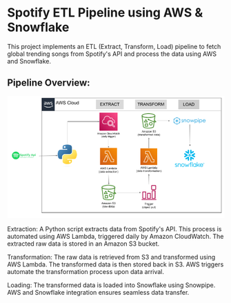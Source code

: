 # Spotify ETL Pipeline using AWS & Snowflake
This project implements an ETL (Extract, Transform, Load) pipeline to fetch global trending songs from Spotify's API and process the data using AWS and Snowflake.

## Pipeline Overview:

![Spotify ETL Architecture](images/arch.png)


Extraction:
        A Python script extracts data from Spotify's API.
        This process is automated using AWS Lambda, triggered daily by Amazon CloudWatch.
        The extracted raw data is stored in an Amazon S3 bucket.

Transformation:
        The raw data is retrieved from S3 and transformed using AWS Lambda.
        The transformed data is then stored back in S3.
        AWS triggers automate the transformation process upon data arrival.

Loading:
        The transformed data is loaded into Snowflake using Snowpipe.
        AWS and Snowflake integration ensures seamless data transfer.
        
